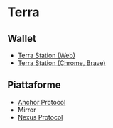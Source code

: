# Terra

## Wallet

- [Terra Station (Web)](https://station.terra.money/wallet)
- [Terra Station (Chrome, Brave)](https://chrome.google.com/webstore/detail/terra-station/aiifbnbfobpmeekipheeijimdpnlpgpp)

## Piattaforme

- [Anchor Protocol](Anchor.md)
- Mirror
- [Nexus Protocol](Nexus%20Protocol.md)
